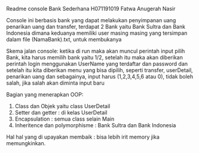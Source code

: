 Readme console Bank Sederhana 
H071191019
Fatwa Anugerah Nasir

Console ini berbasis bank yang dapat melakukan penyimpanan uang penarikan uang
dan transfer, terdapat 2 Bank yaitu Bank Sultra dan Bank Indonesia dimana keduanya
memiliki user masing masing yang tersimpan dalam file (NamaBank).txt, untuk membukanya

Skema jalan console:
ketika di run maka akan muncul perintah input pilih Bank, kita harus memilih bank yaitu 1/2,
setelah itu maka akan diberikan perintah login menggunakan UserName yang terdaftar dan password
dan setelah itu kita diberikan menu yang bisa dipilih, seperti transfer, userDetail, penarikan uang
dan sebagainya, input harus (1,2,3,4,5,6 atau 0), tidak boleh salah, jika salah akan diminta input
baru

Bagian yang menerapkan OOP:
1. Class dan Objek yaitu class UserDetail
2. Setter dan getter : di kelas UserDetail
3. Encapsulation : semua class selain Main
4. Inheritence dan polymorphisme : Bank Sultra dan Bank Indonesia

Hal hal yang di upayakan membaik : bisa lebih irit memory jika memungkinkan.

